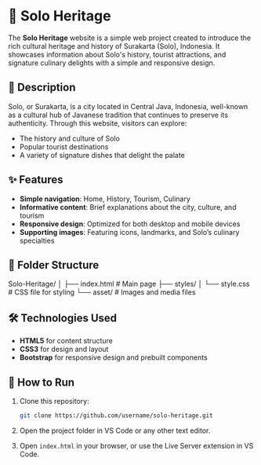 # 🌆 Solo Heritage

The **Solo Heritage** website is a simple web project created to introduce the rich cultural heritage and history of Surakarta (Solo), Indonesia.
It showcases information about Solo's history, tourist attractions, and signature culinary delights with a simple and responsive design.

## 📜 Description

Solo, or Surakarta, is a city located in Central Java, Indonesia, well-known as a cultural hub of Javanese tradition that continues to preserve its authenticity.
Through this website, visitors can explore:

* The history and culture of Solo
* Popular tourist destinations
* A variety of signature dishes that delight the palate

## ✨ Features

* **Simple navigation**: Home, History, Tourism, Culinary
* **Informative content**: Brief explanations about the city, culture, and tourism
* **Responsive design**: Optimized for both desktop and mobile devices
* **Supporting images**: Featuring icons, landmarks, and Solo’s culinary specialties

## 📂 Folder Structure

Solo-Heritage/
│
├── index.html        # Main page
├── styles/
│   └── style.css     # CSS file for styling
└── asset/            # Images and media files

## 🛠️ Technologies Used

* **HTML5** for content structure
* **CSS3** for design and layout
* **Bootstrap** for responsive design and prebuilt components

## 🚀 How to Run

1. Clone this repository:

   ```bash
   git clone https://github.com/username/solo-heritage.git
   ```
2. Open the project folder in VS Code or any other text editor.
3. Open `index.html` in your browser, or use the Live Server extension in VS Code.
